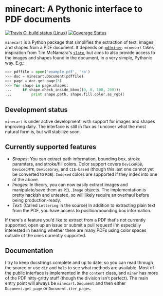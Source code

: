 
minecart: A Pythonic interface to PDF documents
===============================================

[![Travis CI build status (Linux)](https://travis-ci.org/felipeochoa/minecart.svg?branch=master)](https://travis-ci.org/felipeochoa/minecart)
[![Coverage Status](https://coveralls.io/repos/felipeochoa/minecart/badge.svg)](https://coveralls.io/r/felipeochoa/minecart)

`minecart` is a Python package that simplifies the extraction of text,
images, and shapes from a PDF document. It depends on
[`pdfminer`](https://github.com/euske/pdfminer). `minecart` takes
inspiration from Tim McNamara's
[`slate`](https://github.com/timClicks/slate), but aims to also
provide access to the images and shapes found in the document, in a
very simple, Pythonic way. E.g.:

```python
>>> pdffile = open('example.pdf', 'rb')
>>> doc = minecart.Document(pdffile)
>>> page = doc.get_page(3)
>>> for shape in page.shapes:
...     if shape.check_inside_bbox((0, 0, 100, 200)):
...         print shape.path, shape.fill.color.as_rgb()
```

Development status
---------------------

`minecart` is under active development, with support for images and
shapes improving daily. The interface is still in flux as I uncover
what the most natural form is, but will stabilize soon.

Currently supported features
------------------------------

* *Shapes*: You can extract path information, bounding box, stroke
  paramters, and stroke/fill colors. Color support covers `DeviceRGB`,
  `DeviceCMYK`, `DeviceGray`, and `CIE-based` (though this last one
  cannot yet be converted to `RGB`). `Indexed` colors are supported if
  they index into one of the above.
* *Images*: In theory, you can now easily extract images and
  manipulate/save them as `PIL.Image` objects. The implementation is
  pretty hackish and untested, so will likely require an overhaul
  before being production-ready.
* *Text*: (Called `Lettering` in the source) In addition to extracting
  plain text from the PDF, you have access to position/bounding box
  information.

If there's a feature you'd like to extract from a PDF that's not
currently supported, open up an issue or submit a pull request! I'm
especially interested in hearing whether there are many PDFs using
color spaces outside of the ones currently supported.


Documentation
-----------------

I try to keep docstrings complete and up to date, so you can read
through the source or use `dir` and `help` to see what methods are
available. Most of the public interface is implemented in the
`content` class, and `miner` has more of the PDF nitty-gritty stuff
(though the division isn't perfect). The main entry point will always
be `minecart.Document` and then either `Document.get_page` or
`Document.iter_pages`.
